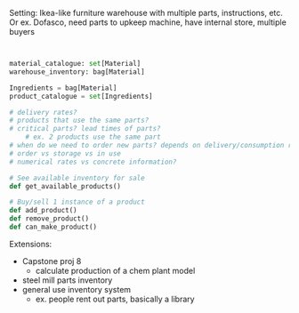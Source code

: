 Setting: Ikea-like furniture warehouse with multiple parts, instructions, etc.
Or ex. Dofasco, need parts to upkeep machine, have internal store, multiple buyers

```python


material_catalogue: set[Material]
warehouse_inventory: bag[Material]

Ingredients = bag[Material]
product_catalogue = set[Ingredients]

# delivery rates?
# products that use the same parts?
# critical parts? lead times of parts?
    # ex. 2 products use the same part
# when do we need to order new parts? depends on delivery/consumption rates
# order vs storage vs in use
# numerical rates vs concrete information?

# See available inventory for sale
def get_available_products()

# Buy/sell 1 instance of a product
def add_product()
def remove_product()
def can_make_product()
```

Extensions:

- Capstone proj 8
  - calculate production of a chem plant model
- steel mill parts inventory
- general use inventory system
  - ex. people rent out parts, basically a library
